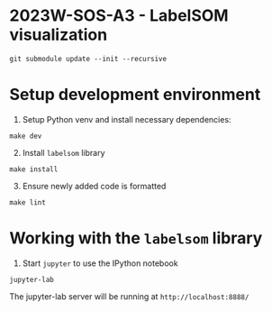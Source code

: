 # 2023W-SOS-A3 - LabelSOM visualization

```
git submodule update --init --recursive
```


# Setup development environment

1. Setup Python venv and install necessary dependencies:

```
make dev
```

2. Install `labelsom` library

```
make install
```

3. Ensure newly added code is formatted

```
make lint
```

# Working with the `labelsom` library

1. Start `jupyter` to use the IPython notebook

```
jupyter-lab
```

The jupyter-lab server will be running at `http://localhost:8888/`

